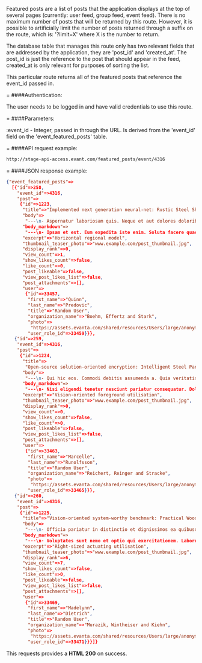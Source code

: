 <!-- --- title: GET /featured_posts/event/:event_id -->

Featured posts are a list of posts that the application displays at the top of several pages (currently: user feed, group feed, event feed). There is no maximum number of posts that will be returned by this route. However, it is possible to artificially limit the number of posts returned through a suffix on the route, which is: '?limit=X' where X is the number to return.

The database table that manages this route only has two relevant fields that are addressed by the application, they are 'post_id' and 'created_at'. The post_id is just the reference to the post that should appear in the feed, created_at is only relevant for purposes of sorting the list.

This particular route returns all of the featured posts that reference the event_id passed in.

=
####Authentication:

The user needs to be logged in and have valid credentials to use this route.

=
####Parameters:

:event_id - Integer, passed in through the URL. Is derived from the 'event_id' field on the 'event_featured_posts' table.

=
####API request example:
```html
http://stage-api-access.evant.com/featured_posts/event/4316
```

=
####JSON response example:

```json
{"event_featured_posts"=>
  [{"id"=>258,
    "event_id"=>4316,
    "post"=>
     {"id"=>1223,
      "title"=>"Implemented next generation neural-net: Rustic Steel Shoes",
      "body"=>
       "---\n- Aspernatur laboriosam quis. Neque et aut dolores doloribus facilis qui vel. Molestias\n  et molesti
      "body_markdown"=>
       "---\n- Ipsam et est. Eum expedita iste enim. Soluta facere quaerat est. Magnam maxime tenetur\n  sunt mole
      "excerpt"=>"Horizontal regional model",
      "thumbnail_teaser_photo"=>"www.example.com/post_thumbnail.jpg",
      "display_rank"=>0,
      "view_count"=>1,
      "show_likes_count"=>false,
      "like_count"=>0,
      "post_likeable"=>false,
      "view_post_likes_list"=>false,
      "post_attachments"=>[],
      "user"=>
       {"id"=>33457,
        "first_name"=>"Quinn",
        "last_name"=>"Predovic",
        "title"=>"Random User",
        "organization_name"=>"Boehm, Effertz and Stark",
        "photo"=>
         "https://assets.evanta.com/shared/resources/Users/large/anonymous2.jpg",
        "user_role_id"=>33459}}},
   {"id"=>259,
    "event_id"=>4316,
    "post"=>
     {"id"=>1224,
      "title"=>
       "Open-source solution-oriented encryption: Intelligent Steel Pants",
      "body"=>
       "---\n- Qui hic eos. Commodi debitis assumenda a. Quia veritatis quo ut et assumenda. Eius\n  laudantium ve
      "body_markdown"=>
       "---\n- Nisi eligendi tenetur nesciunt pariatur consequatur. Doloremque repudiandae consectetur\n  cumque d
      "excerpt"=>"Vision-oriented foreground utilisation",
      "thumbnail_teaser_photo"=>"www.example.com/post_thumbnail.jpg",
      "display_rank"=>0,
      "view_count"=>0,
      "show_likes_count"=>false,
      "like_count"=>0,
      "post_likeable"=>false,
      "view_post_likes_list"=>false,
      "post_attachments"=>[],
      "user"=>
       {"id"=>33463,
        "first_name"=>"Marcelle",
        "last_name"=>"Runolfsson",
        "title"=>"Random User",
        "organization_name"=>"Reichert, Reinger and Stracke",
        "photo"=>
         "https://assets.evanta.com/shared/resources/Users/large/anonymous2.jpg",
        "user_role_id"=>33465}}},
   {"id"=>260,
    "event_id"=>4316,
    "post"=>
     {"id"=>1225,
      "title"=>"Vision-oriented system-worthy benchmark: Practical Wooden Hat",
      "body"=>
       "---\n- Officia pariatur in distinctio et dignissimos ea quibusdam. Numquam et vel consequatur.\n  Assumend
      "body_markdown"=>
       "---\n- Voluptates sunt nemo et optio qui exercitationem. Laborum minima et. Ratione fuga\n  quam beatae qu
      "excerpt"=>"Right-sized actuating utilisation",
      "thumbnail_teaser_photo"=>"www.example.com/post_thumbnail.jpg",
      "display_rank"=>6,
      "view_count"=>7,
      "show_likes_count"=>false,
      "like_count"=>0,
      "post_likeable"=>false,
      "view_post_likes_list"=>false,
      "post_attachments"=>[],
      "user"=>
       {"id"=>33469,
        "first_name"=>"Madelynn",
        "last_name"=>"Dietrich",
        "title"=>"Random User",
        "organization_name"=>"Murazik, Wintheiser and Kiehn",
        "photo"=>
         "https://assets.evanta.com/shared/resources/Users/large/anonymous2.jpg",
        "user_role_id"=>33471}}}]}
```

This requests provides a <strong>HTML 200</strong> on success.